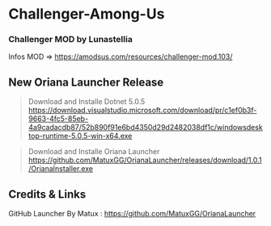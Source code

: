 # Challenger-Among-Us
### Challenger MOD by Lunastellia

Infos MOD => https://amodsus.com/resources/challenger-mod.103/


## New Oriana Launcher Release 

> Download and Installe Dotnet 5.0.5
> https://download.visualstudio.microsoft.com/download/pr/c1ef0b3f-9663-4fc5-85eb-4a9cadacdb87/52b890f91e6bd4350d29d2482038df1c/windowsdesktop-runtime-5.0.5-win-x64.exe

> Download and Installe Oriana Launcher 
> https://github.com/MatuxGG/OrianaLauncher/releases/download/1.0.1/OrianaInstaller.exe













## Credits & Links

GitHub Launcher By Matux : https://github.com/MatuxGG/OrianaLauncher
